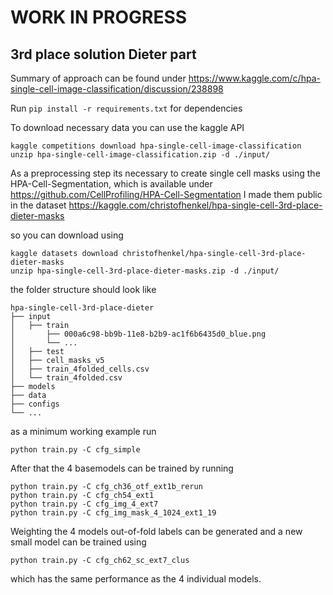 # WORK IN PROGRESS


## 3rd place solution Dieter part




Summary of approach can be found under 
https://www.kaggle.com/c/hpa-single-cell-image-classification/discussion/238898


Run `pip install -r requirements.txt` for dependencies

To download necessary data you can use the kaggle API


```
kaggle competitions download hpa-single-cell-image-classification 
unzip hpa-single-cell-image-classification.zip -d ./input/
```

As a preprocessing step its necessary to create single cell masks using the HPA-Cell-Segmentation, which is available under https://github.com/CellProfiling/HPA-Cell-Segmentation
I made them public in the dataset https://kaggle.com/christofhenkel/hpa-single-cell-3rd-place-dieter-masks

so you can download using 

```
kaggle datasets download christofhenkel/hpa-single-cell-3rd-place-dieter-masks
unzip hpa-single-cell-3rd-place-dieter-masks.zip -d ./input/
```

the folder structure should look like

```
hpa-single-cell-3rd-place-dieter
├── input
│   ├── train
│       ├── 000a6c98-bb9b-11e8-b2b9-ac1f6b6435d0_blue.png
│       └── ...
│   ├── test
│   ├── cell_masks_v5
│   ├── train_4folded_cells.csv
│   └── train_4folded.csv
├── models
├── data
├── configs
└── ...
```

as a minimum working example run 

```
python train.py -C cfg_simple
```

After that the 4 basemodels can be trained by running

```
python train.py -C cfg_ch36_otf_ext1b_rerun
python train.py -C cfg_ch54_ext1
python train.py -C cfg_img_4_ext7
python train.py -C cfg_img_mask_4_1024_ext1_19
```

Weighting the 4 models out-of-fold labels can be generated and a new small model can be trained using 

```
python train.py -C cfg_ch62_sc_ext7_clus
```

which has the same performance as the 4 individual models.

